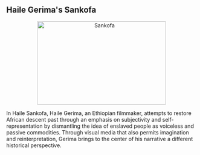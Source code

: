 
## Haile Gerima's Sankofa

<p align="center"> 
<img src="https://www.cinema.ucla.edu/sites/default/files/sankofa.jpg" 
alt="Sankofa" width="340" height="220"/>   
</p>

In Haile Sankofa, Haile Gerima, an Ethiopian filmmaker, attempts 
to restore African 
descent past through an emphasis on subjectivity and 
self-representation by dismantling the idea of enslaved 
people as voiceless and passive commodities. 
Through visual media that also permits imagination
 and reinterpretation, Gerima brings to the center of 
his narrative a different historical perspective.
